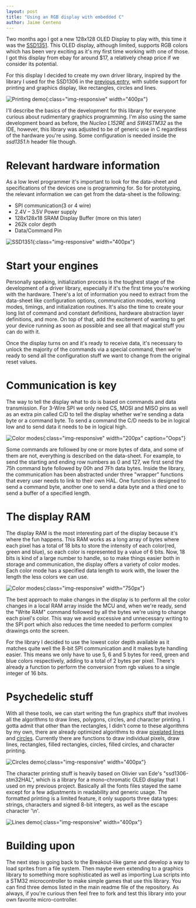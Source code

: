 ```yaml
---
layout: post
title: "Using an RGB display with embedded C"
author: Jaime Centeno
---
```


Two months ago I got a new 128x128 OLED Display to play with, this time it was the [SSD1351](). This OLED display, although limited, supports RGB colors which has been very exciting as it's my first time working with one of those. I got this display from ebay for around $17, a relatively cheap price if we consider its potential.

For this display I decided to create my own driver library, inspired by the library I used for the SSD1306 in the [previous entry](https://gecko05.github.io/2019/02/09/nucleo-squashy-part1.html), with subtle support for printing and graphics display, like rectangles, circles and lines.

![Printing demo](/assets/images/ssd1351_print.jpg){:class="img-responsive" width="400px"}

I'll describe the basics of the development for this library for everyone curious about rudimentary graphics programming. I'm also using the same development board as before, the *Nucleo L152RE* and *SW4STM32* as the IDE, however, this library was adjusted to be of generic use in C regardless of the hardware you're using. Some configuration is needed inside the *ssd1351.h* header file though.

# Relevant hardware information

As a low level programmer it's important to look for the data-sheet and specifications of the devices one is programming for. So for prototyping, the relevant information we can get from the data-sheet is the following:
* SPI communication(3 or 4 wire)
* 2.4V – 3.5V Power supply
* 128x128x18 SRAM Display Buffer (more on this later)
* 262k color depth
* Data/Command Pin

![SSD1351](/assets/images/ssd1351.jpg){:class="img-responsive" width="400px"}

# Start your engines

Personally speaking, initialization process is the toughest stage of the development of a driver library, especially if it's the first time you're working with the hardware. There's a lot of information you need to extract from the data-sheet like configuration options, communication modes, working modes, timings, and initialization routines. It's also the time to create your long list of command and constant definitions, hardware abstraction layer definitions, and more. On top of that, add the excitement of wanting to get your device running as soon as possible and see all that magical stuff you can do with it.

Once the display turns on and it's ready to receive data, it's necessary to unlock the majority of the commands via a special command, then we're ready to send all the configuration stuff we want to change from the original reset values.

# Communication is key

The way to tell the display what to do is based on commands and data transmission. For 3-Wire SPI we only need CS, MOSI and MISO pins as well as an extra pin called C/D to tell the display whether we're sending a data byte or a command byte. To send a command the C/D needs to be in logical low and to send data it needs to be in logical high.

![Color modes](/assets/gifs/ssd1351_fail.gif){:class="img-responsive" width="200px" caption="Oops"}

Some commands are followed by one or more bytes of data, and some of them are not, everything is described on the data-sheet. For example, to send the starting and ending row numbers as 0 and 127, we first send the 75h command byte followed by 00h and 7Fh data bytes.
Inside the library, the communication has been abstracted under three "wrapper" functions that every user needs to link to their own HAL. One function is designed to send a command byte, another one to send a data byte and a third one to send a buffer of a specified length.

# The display RAM

The display RAM is the most interesting part of the display because it's where the fun happens. This RAM works as a long array of bytes where each pixel has a total of 18 bits to store the intensity of each color(red, green and blue), so each color is represented by a value of 6 bits. Now, 18 bits is kind of a large number to handle, so to make things easier both in storage and communication, the display offers a variety of color modes. Each color mode has a specified data length to work with, the lower the length the less colors we can use.

![Color modes](/assets/images/color_modes.png){:class="img-responsive" width="750px"}

The best approach to make changes in the display is to perform all the color changes in a local RAM array inside the MCU and, when we're ready, send the "Write RAM" command followed by all the bytes we're using to change each pixel's color. This way we avoid excessive and unnecessary writing to the SPI port which also reduces the time needed to perform complex drawings onto the screen.

For the library I decided to use the lowest color depth available as it matches quite well the 8-bit SPI communication and it makes byte handling easier. This means we only have to use 5, 6 and 5 bytes for reed, green and blue colors respectively, adding to a total of 2 bytes per pixel. There's already a function to perform the conversion from rgb values to a single integer of 16 bits.

# Psychedelic stuff

With all these tools, we can start writing the fun graphics stuff that involves all the algorithms to draw lines, polygons, circles, and character printing. I gotta admit that other than the rectangles, I didn't come to these algorithms by my own, there are already optimized algorithms to draw [pixelated lines](https://en.wikipedia.org/wiki/Bresenham%27s_line_algorithm) and [circles](https://en.wikipedia.org/wiki/Midpoint_circle_algorithm). Currently there are functions to draw individual pixels, draw lines, rectangles, filled rectangles, circles, filled circles, and character printing.

![Circles demo](/assets/gifs/ssd1351_circles.gif){:class="img-responsive" width="400px"}

The character printing stuff is heavily based on Olivier van Ede's "ssd1306-stm32HAL", which is a library for a mono-chromatic OLED display that I used on my previous project. Basically all the fonts files stayed the same except for a few adjustments in readability and generic usage. The formatted printing is a limited feature, it only supports three data types: strings, characters and signed 8-bit integers, as well as the escape character '\n'.

![Lines demo](/assets/gifs/ssd1351_lines.gif){:class="img-responsive" width="400px"}

# Building upon

The next step is going back to the Breakout-like game and develop a way to load sprites from a file system. Then maybe even extending to a graphics library to something more sophisticated as well as importing Lua scripts into a STM32 microcontroller to make simple games that use this library. You can find three demos listed in the main readme file of the repository. As always, if you're curious then feel free to fork and test this library into your own favorite micro-controller.
